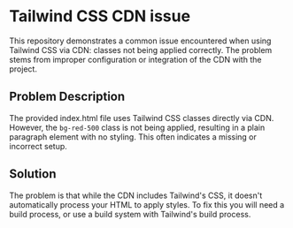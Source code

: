 # Tailwind CSS CDN issue
This repository demonstrates a common issue encountered when using Tailwind CSS via CDN: classes not being applied correctly. The problem stems from improper configuration or integration of the CDN with the project.

## Problem Description
The provided index.html file uses Tailwind CSS classes directly via CDN.  However, the `bg-red-500` class is not being applied, resulting in a plain paragraph element with no styling. This often indicates a missing or incorrect setup.

## Solution
The problem is that while the CDN includes Tailwind's CSS, it doesn't automatically process your HTML to apply styles.  To fix this you will need a build process, or use a build system with Tailwind's build process.